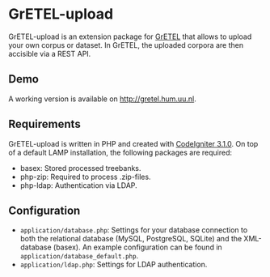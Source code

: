 # GrETEL-upload

GrETEL-upload is an extension package for [GrETEL](https://github.com/UiL-OTS-labs/GrETEL) that allows to upload your own corpus or dataset.
In GrETEL, the uploaded corpora are then accisible via a REST API. 

## Demo

A working version is available on http://gretel.hum.uu.nl.

## Requirements

GrETEL-upload is written in PHP and created with [CodeIgniter 3.1.0](https://www.codeigniter.com/).
On top of a default LAMP installation, the following packages are required:

* basex: Stored processed treebanks.
* php-zip: Required to process .zip-files.
* php-ldap: Authentication via LDAP.

## Configuration

* `application/database.php`: Settings for your database connection to both the relational database (MySQL, PostgreSQL, SQLite) and the XML-database (basex). An example configuration can be found in `application/database_default.php`.
* `application/ldap.php`: Settings for LDAP authentication.
